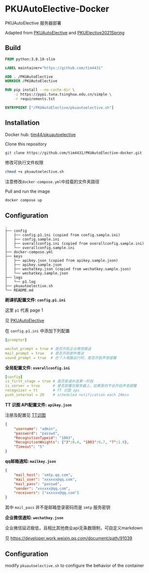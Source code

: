 # PKUAutoElective-Docker

PKUAutoElective 服务器部署

Adapted from [PKUAutoElective](https://github.com/zhongxinghong/PKUAutoElective) and [PKUElective2021Spring](https://github.com/Mzhhh/PKUElective2021Spring)

## Build
```dockerfile
FROM python:3.8.18-slim

LABEL maintainer="https://github.com/tim4431"

ADD . /PKUAutoElective
WORKDIR /PKUAutoElective

RUN pip install --no-cache-dir \
    -i https://pypi.tuna.tsinghua.edu.cn/simple \
    -r requirements.txt

ENTRYPOINT ["/PKUAutoElective/pkuautoelective.sh"]
```

## Installation
Docker hub: [tim44/pkuautoelective](https://hub.docker.com/repository/docker/tim44/pkuautoelective-docker)

Clone this repository
```bash
git clone https://github.com/tim4431/PKUAutoElective-docker.git
```

修改可执行文件权限
```bash
chmod +x pkuautoelective.sh
```

注意修改`docker-compose.yml`中挂载的文件夹路径

Pull and run the image
```bash
docker compose up
```

## Configuration
```
.
├── config
│   ├── config.p1.ini (copied from config.sample.ini)
│   ├── config.sample.ini
│   ├── overallconfig.ini (copied from overallconfig.sample.ini)
│   └── overallconfig.sample.ini
├── docker-compose.yml
├── keys
│   ├── apikey.json (copied from apikey.sample.json)
│   ├── apikey.sample.json
│   ├── wechatkey.json (copied from wechatkey.sample.json)
│   └── wechatkey.sample.json
├── logs
│   └── p1.log
├── pkuautoelective.sh
└── README.md
```

**刷课机配置文件: `config.p1.ini`**

这里 `p1` 代表 page 1

见 [PKUAutoElective](https://github.com/zhongxinghong/PKUAutoElective)

在 `config.p1.ini` 中添加下列配置
```yaml
[prompter]

wechat_prompt = true # 是否开启企业微信推送
mail_prompt = true   # 是否开启邮件推送
sound_prompt = true  # 在个人电脑运行时，是否开启声音提醒
```

**全局配置文件: `overallconfig.ini`**

```yaml
[config]
is_first_stage = true # 是否是退补选第一阶段
is_server = true      # 是否部署在服务器上，如果是则不会开启声音提醒
recognizer = tt       # TT 识图 api
push_interval = 20    # scheduled notification each 20min
```

**TT 识图 API配置文件: `apikey.json`**

注册及配置见 [TT识图](http://www.ttshitu.com/)
```json
{
    "username": "admin",
    "password": "passwd",
    "RecognitionTypeid": "1003",
    "RecognitionWeights": {"3":0.4, "1003":0.7, "7":1.0},
    "Timeout": "5"
}
```

**qq邮箱通知: `mailkey.json`**
```json
{
    "mail_host": "smtp.qq.com",
    "mail_user": "xxxxxx@qq.com",
    "mail_pass": "passwd",
    "sender": "xxxxxx@qq.com",
    "receivers": ["xxxxxx@qq.com"]
}
```
其中 `mail_pass` 并不是邮箱登录密码而是 `smtp` 服务密钥

**企业微信通知: `wechatkey.json`**

企业微信延迟极低，且相比其他商业api无条数限制，可自定义markdown

见 https://developer.work.weixin.qq.com/document/path/91039


## Configuration
modify `pkuautoelective.sh` to configure the behavior of the container
